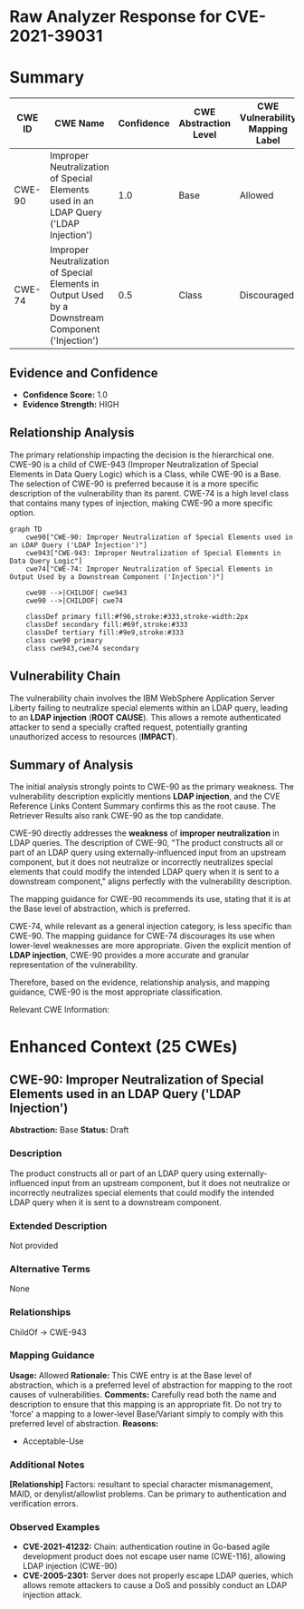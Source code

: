 # Raw Analyzer Response for CVE-2021-39031

# Summary
| CWE ID | CWE Name | Confidence | CWE Abstraction Level | CWE Vulnerability Mapping Label | CWE-Vulnerability Mapping Notes |
|---|---|---|---|---|---|
| CWE-90 | Improper Neutralization of Special Elements used in an LDAP Query ('LDAP Injection') | 1.0 | Base | Allowed | Primary CWE |
| CWE-74 | Improper Neutralization of Special Elements in Output Used by a Downstream Component ('Injection') | 0.5 | Class | Discouraged | Secondary Candidate |

## Evidence and Confidence

*   **Confidence Score:** 1.0
*   **Evidence Strength:** HIGH

## Relationship Analysis
The primary relationship impacting the decision is the hierarchical one. CWE-90 is a child of CWE-943 (Improper Neutralization of Special Elements in Data Query Logic) which is a Class, while CWE-90 is a Base. The selection of CWE-90 is preferred because it is a more specific description of the vulnerability than its parent. CWE-74 is a high level class that contains many types of injection, making CWE-90 a more specific option.

```mermaid
graph TD
    cwe90["CWE-90: Improper Neutralization of Special Elements used in an LDAP Query ('LDAP Injection')"]
    cwe943["CWE-943: Improper Neutralization of Special Elements in Data Query Logic"]
    cwe74["CWE-74: Improper Neutralization of Special Elements in Output Used by a Downstream Component ('Injection')"]

    cwe90 -->|CHILDOF| cwe943
    cwe90 -->|CHILDOF| cwe74

    classDef primary fill:#f96,stroke:#333,stroke-width:2px
    classDef secondary fill:#69f,stroke:#333
    classDef tertiary fill:#9e9,stroke:#333
    class cwe90 primary
    class cwe943,cwe74 secondary
```

## Vulnerability Chain
The vulnerability chain involves the IBM WebSphere Application Server Liberty failing to neutralize special elements within an LDAP query, leading to an **LDAP injection** (**ROOT CAUSE**). This allows a remote authenticated attacker to send a specially crafted request, potentially granting unauthorized access to resources (**IMPACT**).

## Summary of Analysis
The initial analysis strongly points to CWE-90 as the primary weakness. The vulnerability description explicitly mentions **LDAP injection**, and the CVE Reference Links Content Summary confirms this as the root cause. The Retriever Results also rank CWE-90 as the top candidate.

CWE-90 directly addresses the **weakness** of **improper neutralization** in LDAP queries. The description of CWE-90, "The product constructs all or part of an LDAP query using externally-influenced input from an upstream component, but it does not neutralize or incorrectly neutralizes special elements that could modify the intended LDAP query when it is sent to a downstream component," aligns perfectly with the vulnerability description.

The mapping guidance for CWE-90 recommends its use, stating that it is at the Base level of abstraction, which is preferred.

CWE-74, while relevant as a general injection category, is less specific than CWE-90. The mapping guidance for CWE-74 discourages its use when lower-level weaknesses are more appropriate. Given the explicit mention of **LDAP injection**, CWE-90 provides a more accurate and granular representation of the vulnerability.

Therefore, based on the evidence, relationship analysis, and mapping guidance, CWE-90 is the most appropriate classification.

Relevant CWE Information:

# Enhanced Context (25 CWEs)

## CWE-90: Improper Neutralization of Special Elements used in an LDAP Query ('LDAP Injection')
**Abstraction:** Base
**Status:** Draft

### Description
The product constructs all or part of an LDAP query using externally-influenced input from an upstream component, but it does not neutralize or incorrectly neutralizes special elements that could modify the intended LDAP query when it is sent to a downstream component.

### Extended Description
Not provided

### Alternative Terms
None

### Relationships
ChildOf -> CWE-943

### Mapping Guidance
**Usage:** Allowed
**Rationale:** This CWE entry is at the Base level of abstraction, which is a preferred level of abstraction for mapping to the root causes of vulnerabilities.
**Comments:** Carefully read both the name and description to ensure that this mapping is an appropriate fit. Do not try to 'force' a mapping to a lower-level Base/Variant simply to comply with this preferred level of abstraction.
**Reasons:**
- Acceptable-Use

### Additional Notes
**[Relationship]** Factors: resultant to special character mismanagement, MAID, or denylist/allowlist problems. Can be primary to authentication and verification errors.

### Observed Examples
- **CVE-2021-41232:** Chain: authentication routine in Go-based agile development product does not escape user name (CWE-116), allowing LDAP injection (CWE-90)
- **CVE-2005-2301:** Server does not properly escape LDAP queries, which allows remote attackers to cause a DoS and possibly conduct an LDAP injection attack.